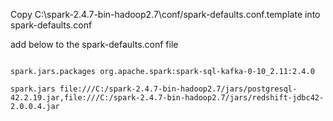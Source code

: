

Copy C:\spark-2.4.7-bin-hadoop2.7\conf/spark-defaults.conf.template into spark-defaults.conf

add below to the spark-defaults.conf file

```

spark.jars.packages org.apache.spark:spark-sql-kafka-0-10_2.11:2.4.0

spark.jars file:///C:/spark-2.4.7-bin-hadoop2.7/jars/postgresql-42.2.19.jar,file:///C:/spark-2.4.7-bin-hadoop2.7/jars/redshift-jdbc42-2.0.0.4.jar
```



